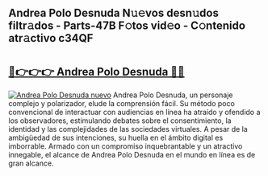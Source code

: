 ## Andrea Polo Desnuda N𝚞𝚎vos desn𝚞dos filtr𝚊dos - Parts-47B F𝚘tos vid𝚎o - C𝚘ntenido atr𝚊ctivo c34QF

# <h2><a href="http://mb8pab.tromn.icu/?c=Andrea+Polo+Desnuda">🔗👉👉👉 Andrea Polo Desnuda 🔗🔗</a></h2>

[![Andrea Polo Desnuda nuevo](https://i.imgur.com/pEAQMta.gif)](http://mb8pab.tromn.icu/?c=Andrea+Polo+Desnuda)
Andrea Polo Desnuda, un personaje complejo y polarizador, elude la comprensión fácil. Su método poco convencional de interactuar con audiencias en línea ha atraído y ofendido a los observadores, estimulando debates sobre el consentimiento, la identidad y las complejidades de las sociedades virtuales. A pesar de la ambigüedad de sus intenciones, su huella en el ámbito digital es imborrable. Armado con un compromiso inquebrantable y un atractivo innegable, el alcance de Andrea Polo Desnuda en el mundo en línea es de gran alcance.
